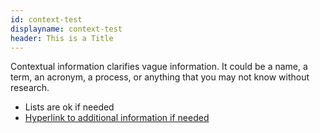 ```yaml
---
id: context-test
displayname: context-test
header: This is a Title
---
```


Contextual information clarifies vague information. It could be a name, a term, an acronym, a process, or anything that you may not know without research.

- Lists are ok if needed
- [Hyperlink to additional information if needed](google.com)
